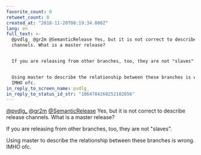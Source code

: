 ```yaml
---
favorite_count: 0
retweet_count: 0
created_at: "2018-11-20T08:19:34.000Z"
lang: en
full_text: >-
  @pvdlg_ @gr2m @SemanticRelease Yes, but it is not correct to describe release
  channels. What is a master release? 


  If you are releasing from other branches, too, they are not "slaves". 


  Using master to describe the relationship between these branches is wrong.
  IMHO ofc.
in_reply_to_screen_name: pvdlg_
in_reply_to_status_id_str: "1064784268252102656"
---
```


[@pvdlg\_](https://twitter.com/pvdlg_) [@gr2m](https://twitter.com/gr2m)
[@SemanticRelease](https://twitter.com/SemanticRelease) Yes, but it is not
correct to describe release channels. What is a master release?

If you are releasing from other branches, too, they are not "slaves".

Using master to describe the relationship between these branches is wrong. IMHO
ofc.
